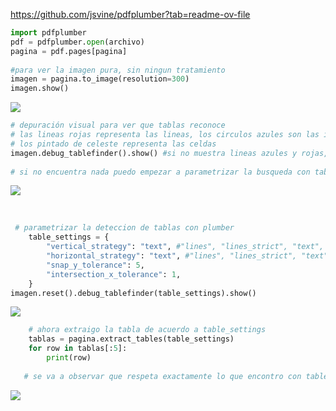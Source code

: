 https://github.com/jsvine/pdfplumber?tab=readme-ov-file



```python
import pdfplumber
pdf = pdfplumber.open(archivo)
pagina = pdf.pages[pagina]
    
#para ver la imagen pura, sin ningun tratamiento 
imagen = pagina.to_image(resolution=300)
imagen.show()
```



![](C:\Users\Usuario-\AppData\Roaming\marktext\images\2024-05-28-11-04-21-image.png)





```python
# depuración visual para ver que tablas reconoce
# las lineas rojas representa las lineas, los circulos azules son las intersecciones enter las lineas
# los pintado de celeste representa las celdas
imagen.debug_tablefinder().show() #si no muestra lineas azules y rojas, no encontro nada
    
# si no encuentra nada puedo empezar a parametrizar la busqueda con table_settings
```

![](C:\Users\Usuario-\AppData\Roaming\marktext\images\2024-05-28-11-06-50-image.png)

    

```python
 # parametrizar la deteccion de tablas con plumber
    table_settings = {
        "vertical_strategy": "text", #"lines", "lines_strict", "text", or "explicit"
        "horizontal_strategy": "text", #"lines", "lines_strict", "text", or "explicit"
        "snap_y_tolerance": 5,
        "intersection_x_tolerance": 1,
    }
imagen.reset().debug_tablefinder(table_settings).show()
```

![](C:\Users\Usuario-\AppData\Roaming\marktext\images\2024-05-28-11-09-17-image.png)



```python
    # ahora extraigo la tabla de acuerdo a table_settings
    tablas = pagina.extract_tables(table_settings)
    for row in tablas[:5]:
        print(row)  
   
   # se va a observar que respeta exactamente lo que encontro con table_settings
```

![](C:\Users\Usuario-\AppData\Roaming\marktext\images\2024-05-28-11-12-33-image.png)